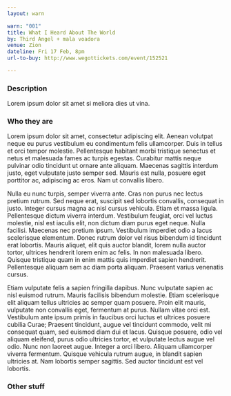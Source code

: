 ```yaml
---
layout: warn

warn: "001"
title: What I Heard About The World
by: Third Angel + mala voadora
venue: Zion
dateline: Fri 17 Feb, 8pm
url-to-buy: http://www.wegottickets.com/event/152521

---
```


### Description

Lorem ipsum dolor sit amet si meliora dies ut vina.

### Who they are

Lorem ipsum dolor sit amet, consectetur adipiscing elit. Aenean volutpat neque eu purus vestibulum eu condimentum felis ullamcorper. Duis in tellus et orci tempor molestie. Pellentesque habitant morbi tristique senectus et netus et malesuada fames ac turpis egestas. Curabitur mattis neque pulvinar odio tincidunt ut ornare ante aliquam. Maecenas sagittis interdum justo, eget vulputate justo semper sed. Mauris est nulla, posuere eget porttitor ac, adipiscing ac eros. Nam ut convallis libero.

Nulla eu nunc turpis, semper viverra ante. Cras non purus nec lectus pretium rutrum. Sed neque erat, suscipit sed lobortis convallis, consequat in justo. Integer cursus magna ac nisl cursus vehicula. Etiam et massa ligula. Pellentesque dictum viverra interdum. Vestibulum feugiat, orci vel luctus molestie, nisl est iaculis elit, non dictum diam purus eget neque. Nulla facilisi. Maecenas nec pretium ipsum. Vestibulum imperdiet odio a lacus scelerisque elementum. Donec rutrum dolor vel risus bibendum id tincidunt erat lobortis. Mauris aliquet, elit quis auctor blandit, lorem nulla auctor tortor, ultrices hendrerit lorem enim ac felis. In non malesuada libero. Quisque tristique quam in enim mattis quis imperdiet sapien hendrerit. Pellentesque aliquam sem ac diam porta aliquam. Praesent varius venenatis cursus.

Etiam vulputate felis a sapien fringilla dapibus. Nunc vulputate sapien ac nisl euismod rutrum. Mauris facilisis bibendum molestie. Etiam scelerisque elit aliquam tellus ultricies ac semper quam posuere. Proin elit mauris, vulputate non convallis eget, fermentum at purus. Nullam vitae orci est. Vestibulum ante ipsum primis in faucibus orci luctus et ultrices posuere cubilia Curae; Praesent tincidunt, augue vel tincidunt commodo, velit mi consequat quam, sed euismod diam dui et lacus. Quisque posuere, odio vel aliquam eleifend, purus odio ultricies tortor, et vulputate lectus augue vel odio. Nunc non laoreet augue. Integer a orci libero. Aliquam ullamcorper viverra fermentum. Quisque vehicula rutrum augue, in blandit sapien ultricies at. Nam lobortis semper sagittis. Sed auctor tincidunt est vel lobortis.

### Other stuff
